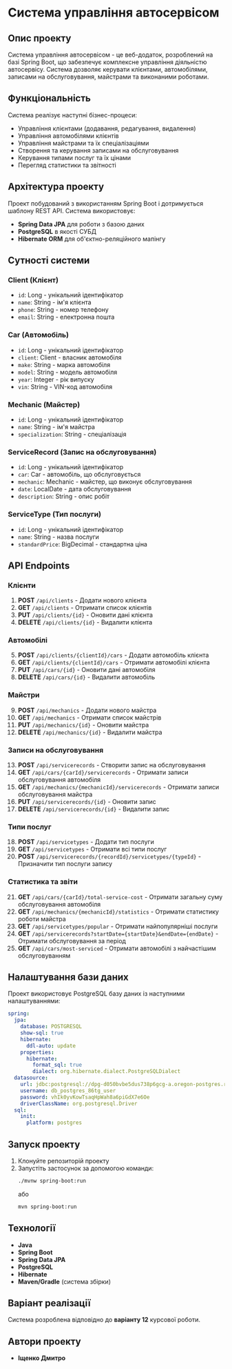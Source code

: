 # Система управління автосервісом

## Опис проекту
Система управління автосервісом - це веб-додаток, розроблений на базі Spring Boot, що забезпечує комплексне управління діяльністю автосервісу. Система дозволяє керувати клієнтами, автомобілями, записами на обслуговування, майстрами та виконаними роботами.

## Функціональність
Система реалізує наступні бізнес-процеси:
* Управління клієнтами (додавання, редагування, видалення)
* Управління автомобілями клієнтів
* Управління майстрами та їх спеціалізаціями
* Створення та керування записами на обслуговування
* Керування типами послуг та їх цінами
* Перегляд статистики та звітності

## Архітектура проекту
Проект побудований з використанням Spring Boot і дотримується шаблону REST API. Система використовує:
* **Spring Data JPA** для роботи з базою даних
* **PostgreSQL** в якості СУБД
* **Hibernate ORM** для об'єктно-реляційного мапінгу

## Сутності системи

### Client (Клієнт)
- `id`: Long - унікальний ідентифікатор
- `name`: String - ім'я клієнта
- `phone`: String - номер телефону
- `email`: String - електронна пошта

### Car (Автомобіль)
- `id`: Long - унікальний ідентифікатор
- `client`: Client - власник автомобіля
- `make`: String - марка автомобіля
- `model`: String - модель автомобіля
- `year`: Integer - рік випуску
- `vin`: String - VIN-код автомобіля

### Mechanic (Майстер)
- `id`: Long - унікальний ідентифікатор
- `name`: String - ім'я майстра
- `specialization`: String - спеціалізація

### ServiceRecord (Запис на обслуговування)
- `id`: Long - унікальний ідентифікатор
- `car`: Car - автомобіль, що обслуговується
- `mechanic`: Mechanic - майстер, що виконує обслуговування
- `date`: LocalDate - дата обслуговування
- `description`: String - опис робіт

### ServiceType (Тип послуги)
- `id`: Long - унікальний ідентифікатор
- `name`: String - назва послуги
- `standardPrice`: BigDecimal - стандартна ціна

## API Endpoints

### Клієнти
1. **POST** `/api/clients` - Додати нового клієнта
2. **GET** `/api/clients` - Отримати список клієнтів
3. **PUT** `/api/clients/{id}` - Оновити дані клієнта
4. **DELETE** `/api/clients/{id}` - Видалити клієнта

### Автомобілі
5. **POST** `/api/clients/{clientId}/cars` - Додати автомобіль клієнта
6. **GET** `/api/clients/{clientId}/cars` - Отримати автомобілі клієнта
7. **PUT** `/api/cars/{id}` - Оновити дані автомобіля
8. **DELETE** `/api/cars/{id}` - Видалити автомобіль

### Майстри
9. **POST** `/api/mechanics` - Додати нового майстра
10. **GET** `/api/mechanics` - Отримати список майстрів
11. **PUT** `/api/mechanics/{id}` - Оновити майстра
12. **DELETE** `/api/mechanics/{id}` - Видалити майстра

### Записи на обслуговування
13. **POST** `/api/servicerecords` - Створити запис на обслуговування
14. **GET** `/api/cars/{carId}/servicerecords` - Отримати записи обслуговування автомобіля
15. **GET** `/api/mechanics/{mechanicId}/servicerecords` - Отримати записи обслуговування майстра
16. **PUT** `/api/servicerecords/{id}` - Оновити запис
17. **DELETE** `/api/servicerecords/{id}` - Видалити запис

### Типи послуг
18. **POST** `/api/servicetypes` - Додати тип послуги
19. **GET** `/api/servicetypes` - Отримати всі типи послуг
20. **POST** `/api/servicerecords/{recordId}/servicetypes/{typeId}` - Призначити тип послуги запису

### Статистика та звіти
21. **GET** `/api/cars/{carId}/total-service-cost` - Отримати загальну суму обслуговування автомобіля
22. **GET** `/api/mechanics/{mechanicId}/statistics` - Отримати статистику роботи майстра
23. **GET** `/api/servicetypes/popular` - Отримати найпопулярніші послуги
24. **GET** `/api/servicerecords?startDate={startDate}&endDate={endDate}` - Отримати обслуговування за період
25. **GET** `/api/cars/most-serviced` - Отримати автомобілі з найчастішим обслуговуванням

## Налаштування бази даних

Проект використовує PostgreSQL базу даних із наступними налаштуваннями:

```yaml
spring:
  jpa:
    database: POSTGRESQL
    show-sql: true
    hibernate:
      ddl-auto: update
    properties:
      hibernate:
        format_sql: true
        dialect: org.hibernate.dialect.PostgreSQLDialect
  datasource:
    url: jdbc:postgresql://dpg-d050bvbe5dus738p6gcg-a.oregon-postgres.render.com/db_postgres_86tg
    username: db_postgres_86tg_user
    password: vhIk0yvKowTsaqHpWah8a6piGdX7e6Oe
    driverClassName: org.postgresql.Driver
  sql:
    init:
      platform: postgres
```

## Запуск проекту

1. Клонуйте репозиторій проекту
2. Запустіть застосунок за допомогою команди:
   ```bash
   ./mvnw spring-boot:run
   ```
   або
   ```bash
   mvn spring-boot:run
   ```

## Технології

* **Java**
* **Spring Boot**
* **Spring Data JPA**
* **PostgreSQL**
* **Hibernate**
* **Maven/Gradle** (система збірки)

## Варіант реалізації

Система розроблена відповідно до **варіанту 12** курсової роботи.

## Автори проекту

* **Іщенко Дмитро** 

